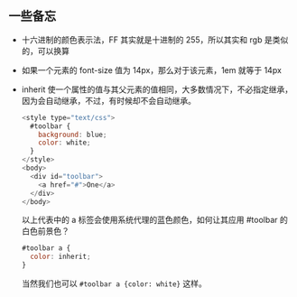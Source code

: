 ## 一些备忘

- 十六进制的颜色表示法，FF 其实就是十进制的 255，所以其实和 rgb 是类似的，可以换算

- 如果一个元素的 font-size 值为 14px，那么对于该元素，1em 就等于 14px

- inherit 使一个属性的值与其父元素的值相同，大多数情况下，不必指定继承，因为会自动继承，不过，有时候却不会自动继承。

  ```javascript
  <style type="text/css">
    #toolbar {
      background: blue;
      color: white;
    }
  </style>
  <body>
    <div id="toolbar">
      <a href="#">One</a>
    </div>
  </body>
  ```

  以上代表中的 a 标签会使用系统代理的蓝色颜色，如何让其应用 #toolbar 的白色前景色？

  ```js
  #toolbar a {
    color: inherit;
  }
  ```

  当然我们也可以 `#toolbar a {color: white}` 这样。

